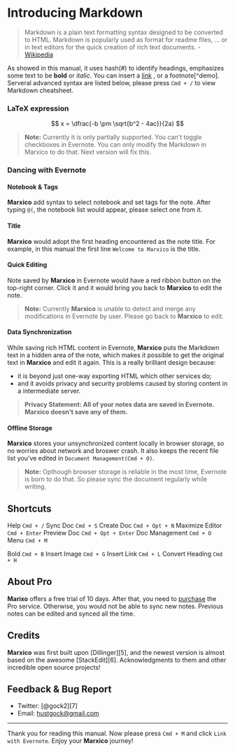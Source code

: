 # Introducing Markdown

> Markdown is a plain text formatting syntax designed to be converted to HTML. Markdown is popularly used as format for readme files, ... or in text editors for the quick creation of rich text documents. - [Wikipedia](http://en.wikipedia.org/wiki/Markdown)

As showed in this manual, it uses hash(#) to identify headings, emphasizes some text to be **bold** or _italic_. You can insert a [link](http://www.example.com) , or a footnote[^demo]. Serveral advanced syntax are listed below, please press `Cmd + /` to view Markdown cheatsheet.

### LaTeX expression

$$ x = \dfrac{-b \pm \sqrt{b^2 - 4ac}}{2a} $$

> **Note:** Currently it is only partially supported. You can't toggle checkboxes in Evernote. You can only modify the Markdown in Marxico to do that. Next version will fix this.

### Dancing with Evernote

#### Notebook & Tags

**Marxico** add syntax to select notebook and set tags for the note. After typing `@(`, the notebook list would appear, please select one from it.

#### Title

**Marxico** would adopt the first heading encountered as the note title. For example, in this manual the first line `Welcome to Marxico` is the title.

#### Quick Editing

Note saved by **Marxico** in Evernote would have a red ribbon button on the top-right corner. Click it and it would bring you back to **Marxico** to edit the note.

> **Note:** Currently **Marxico** is unable to detect and merge any modifications in Evernote by user. Please go back to **Marxico** to edit.

#### Data Synchronization

While saving rich HTML content in Evernote, **Marxico** puts the Markdown text in a hidden area of the note, which makes it possible to get the original text in **Marxico** and edit it again. This is a really brilliant design because:

- it is beyond just one-way exporting HTML which other services do;
- and it avoids privacy and security problems caused by storing content in a intermediate server.

> **Privacy Statement: All of your notes data are saved in Evernote. Marxico doesn't save any of them.**

#### Offline Storage

**Marxico** stores your unsynchronized content locally in browser storage, so no worries about network and broswer crash. It also keeps the recent file list you've edited in `Document Management(Cmd + O)`.

> **Note:** Opthough browser storage is reliable in the most time, Evernote is born to do that. So please sync the document regularly while writing.

## Shortcuts

Help `Cmd + /` Sync Doc `Cmd + S` Create Doc `Cmd + Opt + N` Maximize Editor `Cmd + Enter` Preview Doc `Cmd + Opt + Enter` Doc Management `Cmd + O` Menu `Cmd + M`

Bold `Cmd + B` Insert Image `Cmd + G` Insert Link `Cmd + L` Convert Heading `Cmd + H`

## About Pro

**Marixo** offers a free trial of 10 days. After that, you need to [purchase](http://marxi.co/purchase.html) the Pro service. Otherwise, you would not be able to sync new notes. Previous notes can be edited and synced all the time.

## Credits

**Marxico** was first built upon [Dillinger][5], and the newest version is almost based on the awesome [StackEdit][6]. Acknowledgments to them and other incredible open source projects!

## Feedback & Bug Report

- Twitter: [@gock2][7]
- Email: [hustgock@gmail.com](mailto:hustgock@gmail.com)

--------------------------------------------------------------------------------

Thank you for reading this manual. Now please press `Cmd + M` and click `Link with Evernote`. Enjoy your **Marxico** journey!

